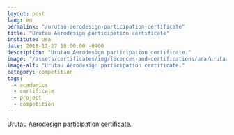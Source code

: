 ```yaml
---
layout: post
lang: en
permalink: "/urutau-aerodesign-participation-certificate"
title: "Urutau Aerodesign participation certificate"
institute: uea
date: 2018-12-27 18:00:00 -0400
description: "Urutau Aerodesign participation certificate."
image: "/assets/certificates/img/licences-and-certifications/uea/urutau/urutau-aerodesign-participation-certificate.jpg"
image-alt: "Urutau Aerodesign participation certificate."
category: competition
tags:
  - academics
  - certificate
  - project
  - competition
---
```


Urutau Aerodesign participation certificate.
